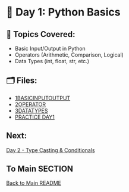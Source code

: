 # 📘 Day 1: Python Basics

## 🔹 Topics Covered:
- Basic Input/Output in Python
- Operators (Arithmetic, Comparison, Logical)
- Data Types (int, float, str, etc.)

## 🗂️ Files:
- [1BASICINPUTOUTPUT](./1BASICINPUTOUTPUT)
- [2OPERATOR](./2OPERATOR)
- [3DATATYPES](./3DATATYPES)
- [PRACTICE DAY1](./PRACTICE%20DAY1)
##  Next:
[Day 2 - Type Casting & Conditionals](../DAY%202/README.md)

## To Main SECTION
[Back to Main README](../../README.md)